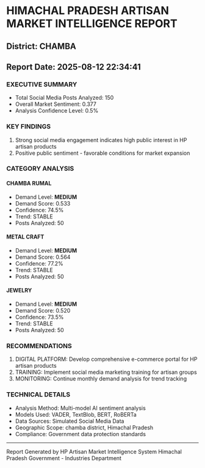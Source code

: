# HIMACHAL PRADESH ARTISAN MARKET INTELLIGENCE REPORT
## District: CHAMBA
## Report Date: 2025-08-12 22:34:41

### EXECUTIVE SUMMARY
- Total Social Media Posts Analyzed: 150
- Overall Market Sentiment: 0.377
- Analysis Confidence Level: 0.5%

### KEY FINDINGS
1. Strong social media engagement indicates high public interest in HP artisan products
2. Positive public sentiment - favorable conditions for market expansion

### CATEGORY ANALYSIS

#### CHAMBA RUMAL
- Demand Level: **MEDIUM**
- Demand Score: 0.533
- Confidence: 74.5%
- Trend: STABLE
- Posts Analyzed: 50

#### METAL CRAFT
- Demand Level: **MEDIUM**
- Demand Score: 0.564
- Confidence: 77.2%
- Trend: STABLE
- Posts Analyzed: 50

#### JEWELRY
- Demand Level: **MEDIUM**
- Demand Score: 0.520
- Confidence: 73.5%
- Trend: STABLE
- Posts Analyzed: 50

### RECOMMENDATIONS
1. DIGITAL PLATFORM: Develop comprehensive e-commerce portal for HP artisan products
2. TRAINING: Implement social media marketing training for artisan groups
3. MONITORING: Continue monthly demand analysis for trend tracking

### TECHNICAL DETAILS
- Analysis Method: Multi-model AI sentiment analysis
- Models Used: VADER, TextBlob, BERT, RoBERTa
- Data Sources: Simulated Social Media Data
- Geographic Scope: chamba district, Himachal Pradesh
- Compliance: Government data protection standards

---
Report Generated by HP Artisan Market Intelligence System
Himachal Pradesh Government - Industries Department
